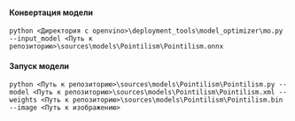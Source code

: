 #### Конвертация модели

`python <Директория с openvino>\deployment_tools\model_optimizer\mo.py --input_model <Путь к репозиторию>\sources\models\Pointilism\Pointilism.onnx`

#### Запуск модели

`python <Путь к репозиторию>\sources\models\Pointilism\Pointilism.py --model <Путь к репозиторию>\sources\models\Pointilism\Pointilism.xml --weights <Путь к репозиторию>\sources\models\Pointilism\Pointilism.bin --image <Путь к изображению>`